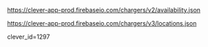 https://clever-app-prod.firebaseio.com/chargers/v2/availability.json

https://clever-app-prod.firebaseio.com/chargers/v3/locations.json


clever_id=1297 